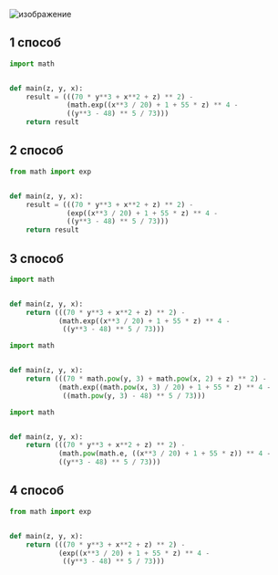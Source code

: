 ![изображение](https://github.com/mir4sem/python/assets/70198995/7386b426-6bfd-4955-8f2f-0edd7dac1760)

## 1 способ
```python
import math


def main(z, y, x):
    result = (((70 * y**3 + x**2 + z) ** 2) -
              (math.exp((x**3 / 20) + 1 + 55 * z) ** 4 -
              ((y**3 - 48) ** 5 / 73)))
    return result

```

## 2 способ
```python
from math import exp


def main(z, y, x):
    result = (((70 * y**3 + x**2 + z) ** 2) -
              (exp((x**3 / 20) + 1 + 55 * z) ** 4 -
              ((y**3 - 48) ** 5 / 73)))
    return result

```

## 3 способ
```python
import math


def main(z, y, x):
    return (((70 * y**3 + x**2 + z) ** 2) -
            (math.exp((x**3 / 20) + 1 + 55 * z) ** 4 -
             ((y**3 - 48) ** 5 / 73)))

```

```python
import math


def main(z, y, x):
    return (((70 * math.pow(y, 3) + math.pow(x, 2) + z) ** 2) -
            (math.exp((math.pow(x, 3) / 20) + 1 + 55 * z) ** 4 -
             ((math.pow(y, 3) - 48) ** 5 / 73)))

```

```python
import math


def main(z, y, x):
    return (((70 * y**3 + x**2 + z) ** 2) -
            (math.pow(math.e, ((x**3 / 20) + 1 + 55 * z)) ** 4 -
            ((y**3 - 48) ** 5 / 73)))

```

## 4 способ
```python
from math import exp


def main(z, y, x):
    return (((70 * y**3 + x**2 + z) ** 2) -
            (exp((x**3 / 20) + 1 + 55 * z) ** 4 -
             ((y**3 - 48) ** 5 / 73)))

```
